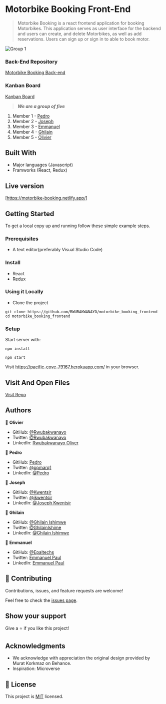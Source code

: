 # Motorbike Booking Front-End

> Motorbike Booking is a react frontend application for booking Motorbikes. This application serves as user interface for the backend and users can create, and delete Motorbikes, as well as add reservations. Users can sign up or sign in to able to book motor.

![Group 1](https://user-images.githubusercontent.com/68381641/221922254-143c23ae-f0ce-46f3-b373-c6dd5965b77d.png)

### Back-End Repository

[Motorbike Booking Back-end](https://github.com/RWUBAKWANAYO/motorbike_booking_backend)

### Kanban Board
[Kanban Board](https://github.com/RWUBAKWANAYO/motorbike_booking_frontend/projects/1)

> ***We are a group of five***
1. Member 1 - [Pedro](https://github.com/ppmarq1)
2. Member 2 - [Joseph](https://github.com/Kwentsir)
3. Member 3 - [Emmanuel](https://github.com/Epaltechs)
4. Member 4 - [Ghilain](https://github.com/Ghilain)
5. Member 5 - [Olivier](https://github.com/RWUBAKWANAYO)

## Built With

- Major languages (Javascript)
- Framworks (React, Redux)

## Live version

[https://motorbike-booking.netlify.app/]

## Getting Started

To get a local copy up and running follow these simple example steps.

### Prerequisites
- A text editor(preferably Visual Studio Code)

### Install
- React
- Redux

### Using it Locally

- Clone the project
```
git clone https://github.com/RWUBAKWANAYO/motorbike_booking_frontend
cd motorbike_booking_frontend
```

### Setup

Start server with:

```
npm install
```
```
npm start
```

Visit https://pacific-cove-79167.herokuapp.com/ in your browser.

## Visit And Open Files

[Visit Repo](https://github.com/RWUBAKWANAYO/motorbike_booking_frontend)


## Authors

👤 **Olivier**

- GitHub: [@Rwubakwanayo](https://github.com/RWUBAKWANAYO)
- Twitter: [@Rwubakwanayo](https://twitter.com/rwubakwanayo
)
- LinkedIn: [Rwubakwanayo Oliver](https://www.linkedin.com/in/rwubakwanayo-olivier)

👤 **Pedro**

- GitHub: [Pedro](https://github.com/ppmarq1)
- Twitter: [@ppmarq1](https://twitter.com/ppmarq1)
- LinkedIn: [@Pedro](https://br.linkedin.com/in/pedroalmeidamarques/)

👤 **Joseph**

- GitHub: [@Kwentsir](https://github.com/Kwentsir/)
- Twitter: [@jkwentsir](https://twitter.com/jkwentsir)
- LinkedIn: [@Joseph Kwentsir](https://www.linkedin.com/in/josephkwentsir/)

👤 **Ghilain**

- GitHub: [@Ghilain Ishimwe](https://github.com/Ghilain)
- Twitter: [@GhilainIshime](https://twitter.com/GhilainIshimwe)
- LinkedIn: [@Ghilain Ishimwe](https://www.linkedin.com/in/ghilain-ishimwe/)

👤 **Emmanuel**

- GitHub: [@Epaltechs](https://github.com/Epaltechs)
- Twitter: [Emmanuel Paul](http://twitter.com/@emmapaul247)
- LinkedIn: [Emmanuel Paul](https://www.linkedin.com/in/emmanuel-s-paul)

## 🤝 Contributing

Contributions, issues, and feature requests are welcome!

Feel free to check the [issues page](https://github.com/RWUBAKWANAYO/motorbike_booking_frontend/issues).

## Show your support

Give a ⭐️ if you like this project!

## Acknowledgments
-  We acknowledge with appreciation the original design provided by Murat Korkmaz on Behance.
- Inspiration: Microverse

## 📝 License

This project is [MIT](./LICENSE.md) licensed.
